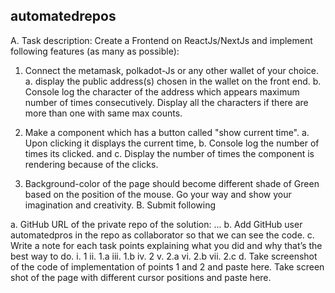 
## automatedrepos

A. Task description:
Create a Frontend on ReactJs/NextJs and implement following features (as many as possible):
1. Connect the metamask, polkadot-Js or any other wallet of your choice.
a. display the public address(s) chosen in the wallet on the front end.
b. Console log the character of the address which appears maximum number of times
consecutively. Display all the characters if there are more than one with same max counts.

2. Make a component which has a button called "show current time".
a. Upon clicking it displays the current time,
b. Console log the number of times its clicked. and
c. Display the number of times the component is rendering because of the clicks.
3. Background-color of the page should become different shade of Green based on the position of the
mouse. Go your way and show your imagination and creativity.
B. Submit following

a. GitHub URL of the private repo of the solution: ...
b. Add GitHub user automatedpros in the repo as collaborator so that we can see the code.
c. Write a note for each task points explaining what you did and why that’s the best way to do.
i. 1
ii. 1.a
iii. 1.b
iv. 2
v. 2.a
vi. 2.b
vii. 2.c
d. Take screenshot of the code of implementation of points 1 and 2 and paste here. Take screen
shot of the page with different cursor positions and paste here.